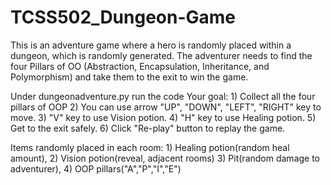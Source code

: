 # TCSS502_Dungeon-Game

This is an adventure game where a hero is randomly placed within a dungeon, which is randomly generated. The adventurer needs to find the four Pillars of OO (Abstraction, Encapsulation, Inheritance, and Polymorphism) and take them to the exit to win the game.

Under dungeonadventure.py run the code 
Your goal:
	1) Collect all the four pillars of OOP
	2) You can use arrow  "UP", "DOWN", "LEFT", "RIGHT" key to 		   move.
	3) "V" key to use Vision potion.
	4) "H" key to use Healing potion.
	5) Get to the exit safely.
	6) Click "Re-play" button to replay the game.

Items randomly placed in each room:
	1) Healing potion(random heal amount),
	2) Vision potion(reveal, adjacent rooms)
	3) Pit(random damage to adventurer),
	4) OOP pillars("A","P","I","E")
